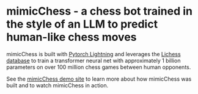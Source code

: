 # mimicChess - a chess bot trained in the style of an LLM to predict human-like chess moves

mimicChess is built with [Pytorch Lightning](https://lightning.ai) and leverages the [Lichess database](https://database.lichess.org) to train a transformer neural net with approximately 1 billion parameters on over 100 million chess games between human opponents.

See the [mimicChess demo site](https://chessbot.michaelhorgan.me) to learn more about how mimicChess was built and to watch mimicChess in action.
